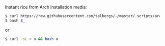 Instant rice from Arch installation media:
```bash
$ curl https://raw.githubusercontent.com/talbergs/-/master/.scripts/arch/arch-install -o run.sh
$ bash $_
```
or
```bash
$ curl -sL > a && bash a
```
